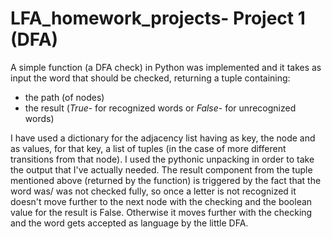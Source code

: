 # LFA_homework_projects- Project 1 (DFA)

A simple function (a DFA check) in Python was implemented and it takes as input the word that should be checked, returning a tuple containing:
* the path (of nodes)
* the result (*True*- for recognized words or *False*- for unrecognized words)

I have used a dictionary for the adjacency list having as key, the node and as values, for that key, a list of tuples (in the case of more different transitions from that node). I used the pythonic unpacking in order to take the output that I've actually needed. 
The result component from the tuple mentioned above (returned by the function) is triggered by the fact that the word was/ was not checked fully, so once a letter is not recognized it doesn't move further to the next node with the checking and the boolean value for the result is False. Otherwise it moves further with the checking and the word gets accepted as language by the little  DFA.
